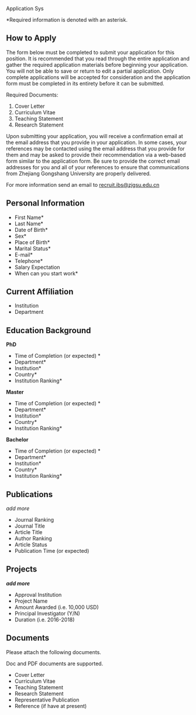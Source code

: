 Application Sys

*Required information is denoted with an asterisk.

## How to Apply

The form below must be completed to submit your application for this position. 
It is recommended that you read through the entire application and gather the required application materials before beginning your application. You will not be able to save or return to edit a partial application. Only complete applications will be accepted for consideration and the application form must be completed in its entirety before it can be submitted. 

Required Documents:

1. Cover Letter
2. Curriculum Vitae
3. Teaching Statement
4. Research Statement

Upon submitting your application, you will receive a confirmation email at the email address that you provide in your application. In some cases, your references may be contacted using the email address that you provide for them and may be asked to provide their recommendation via a web-based form similar to the application form.
Be sure to provide the correct email addresses for you and all of your references to ensure that communications from Zhejiang Gongshang University are properly delivered.
 
For more information send an email to recruit.ibs@zjgsu.edu.cn

## Personal Information
-  First Name*
-  Last Name*
-  Date of Birth*
-  Sex*
-  Place of Birth*
-  Marital Status*
-  E-mail*
-  Telephone*
-  Salary Expectation
-  When can you start work*

## Current Affiliation

-  Institution
-  Department

## Education Background

**PhD**

-  Time of Completion (or expected) *
-  Department*
-  Institution*	
-  Country*
-  Institution Ranking*

**Master**

-  Time of Completion (or expected) *
-  Department*
-  Institution*	
-  Country*
-  Institution Ranking*

**Bachelor**

-  Time of Completion (or expected) *
-  Department*
-  Institution*	
-  Country*
-  Institution Ranking*

## Publications
*add more* 

-  Journal Ranking
-  Journal Title
-  Article Title
-  Author Ranking
-  Article Status
-  Publication Time (or expected)

## Projects
***add more*** 

-  Approval Institution
-  Project Name
-  Amount Awarded (i.e. 10,000 USD)
-  Principal Investigator (Y/N)
-  Duration (i.e. 2016-2018)

## Documents 
Please attach the following documents.

Doc and PDF documents are supported.

-  Cover Letter
-  Curriculum Vitae
-  Teaching Statement
-  Research Statement
-  Representative Publication
-  Reference (if have at present)


